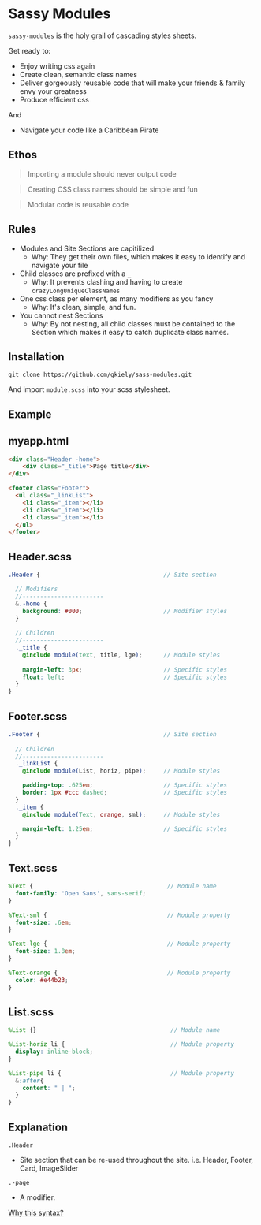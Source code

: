 Sassy Modules
=======

`sassy-modules` is the holy grail of cascading styles sheets.

Get ready to:
- Enjoy writing css again
- Create clean, semantic class names
- Deliver gorgeously reusable code that will make your friends & family envy your greatness
- Produce efficient css

And
 - Navigate your code like a Caribbean Pirate


Ethos
----
> Importing a module should never output code

> Creating CSS class names should be simple and fun

> Modular code is reusable code


Rules
----
- Modules and Site Sections are capitilized
  - Why: They get their own files, which makes it easy to identify and navigate your file
- Child classes are prefixed with a `_`
  - Why: It prevents clashing and having to create `crazyLongUniqueClassNames`
- One css class per element, as many modifiers as you fancy
  - Why: It's clean, simple, and fun.
- You cannot nest Sections
  - Why: By not nesting, all child classes must be contained to the Section which makes it easy to catch duplicate class names.


Installation
----

`git clone https://github.com/gkiely/sass-modules.git`

And import `module.scss` into your scss stylesheet.



Example
-----

myapp.html
---
```html
<div class="Header -home"> 
    <div class="_title">Page title</div>
</div>

<footer class="Footer">
  <ul class="_linkList">
    <li class="_item"></li>
    <li class="_item"></li>
    <li class="_item"></li>
  </ul>
</footer>
```



Header.scss
---
```scss
.Header {                                   // Site section

  // Modifiers
  //-----------------------
  &.-home {
    background: #000;                       // Modifier styles
  }
  
  // Children
  //-----------------------
  ._title {
    @include module(text, title, lge);      // Module styles
    
    margin-left: 3px;                       // Specific styles
    float: left;                            // Specific styles
  }
}
```


Footer.scss
---
```scss
.Footer {                                   // Site section
  
  // Children
  //-----------------------
  ._linkList {
    @include module(List, horiz, pipe);     // Module styles

    padding-top: .625em;                    // Specific styles
    border: 1px #ccc dashed;                // Specific styles
  }
  ._item {
    @include module(Text, orange, sml);     // Module styles

    margin-left: 1.25em;                    // Specific styles
  }
}
```



Text.scss
---
```scss
%Text {                                      // Module name
  font-family: 'Open Sans', sans-serif;     
}                                     

%Text-sml {                                  // Module property  
  font-size: .6em;
}

%Text-lge {                                  // Module property  
  font-size: 1.8em;
}

%Text-orange {                               // Module property  
  color: #e44b23;
}
```


List.scss
---
```scss
%List {}                                      // Module name

%List-horiz li {                              // Module property  
  display: inline-block;
}

%List-pipe li {                               // Module property  
  &:after{
    content: " | ";
  }
}
```



Explanation
---------

`.Header`
- Site section that can be re-used throughout the site. i.e. Header, Footer, Card, ImageSlider

`.-page`
- A modifier.

<a href="http://viget.com/extend/bem-sass-modifiers" target="_blank">Why this syntax?</a>